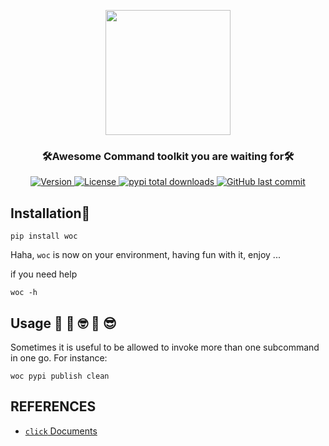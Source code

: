 <p align="center">
    <img width="200" src="https://cdn.jsdelivr.net/gh/szj2ys/woc/woc/resources/logo.png"/>
</p>

<h3 align="center">
    <p>🛠Awesome Command toolkit you are waiting for🛠</p>
</h3>


<p align="center">
    <a href="https://python.org/pypi/woc">
        <img src="https://badge.fury.io/py/woc.svg" alt="Version"/>
    </a>
    <a href="https://python.org/pypi/woc">
        <img src="https://img.shields.io/pypi/l/woc.svg?color=blue" 
alt="License"/>
    </a>
    <a href="https://python.org/pypi/woc">
        <img src="https://static.pepy.tech/badge/woc?color=blue" alt="pypi total downloads"/>
    </a>
    <a href="https://python.org/pypi/woc">
        <img src="https://img.shields.io/github/last-commit/szj2ys/woc?color=blue" alt="GitHub last commit"/>
    </a>
</p>


## Installation🎉 
```shell
pip install woc
```
Haha, `woc` is now on your environment, having fun with it, enjoy ...

if you need help
```shell
woc -h
```

## Usage 🤔 💭 🤓 💬 😎

Sometimes it is useful to be allowed to invoke more than one subcommand in one go.
For instance:
```shell
woc pypi publish clean
```


## REFERENCES
- [`click` Documents](https://click.palletsprojects.com)



